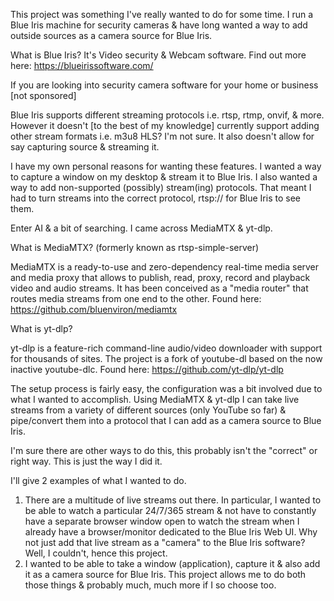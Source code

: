 This project was something I've really wanted to do for some time.
I run a Blue Iris machine for security cameras & have long wanted a way to add outside
sources as a camera source for Blue Iris.

What is Blue Iris?
It's Video security & Webcam software.
Find out more here: https://blueirissoftware.com/

If you are looking into security camera software for your home or business [not sponsored]

Blue Iris supports different streaming protocols i.e. rtsp, rtmp, onvif, & more.
However it doesn't [to the best of my knowledge] currently support adding other stream formats i.e. m3u8
HLS? I'm not sure. It also doesn't allow for say capturing source & streaming it.

I have my own personal reasons for wanting these features. I wanted a way to capture a window
on my desktop & stream it to Blue Iris. I also wanted a way to add non-supported (possibly) stream(ing) protocols. That meant I had to turn streams into the correct protocol, rtsp:// for Blue Iris to see them.

Enter AI & a bit of searching. I came across MediaMTX & yt-dlp.

What is MediaMTX? (formerly known as rtsp-simple-server)

MediaMTX is a ready-to-use and zero-dependency real-time media server and media proxy that allows to publish, read, proxy, record and playback video and audio streams. It has been conceived as a "media router" that routes media streams from one end to the other.
Found here: https://github.com/bluenviron/mediamtx

What is yt-dlp?

yt-dlp is a feature-rich command-line audio/video downloader with support for thousands of sites. The project is a fork of youtube-dl based on the now inactive youtube-dlc.
Found here: https://github.com/yt-dlp/yt-dlp

The setup process is fairly easy, the configuration was a bit involved due to what I wanted to accomplish.
Using MediaMTX & yt-dlp I can take live streams from a variety of different sources (only YouTube so far) & pipe/convert them into a protocol that I can add as a camera source to Blue Iris.

I'm sure there are other ways to do this, this probably isn't the "correct" or right way. This is just
the way I did it.

I'll give 2 examples of what I wanted to do.
1. There are a multitude of live streams out there. In particular, I wanted to be able to watch a particular 24/7/365 stream & not have to constantly have a separate browser window open to watch the stream
when I already have a browser/monitor dedicated to the Blue Iris Web UI. Why not just add that live stream as a "camera" to the Blue Iris software? Well, I couldn't, hence this project.
2. I wanted to be able to take a window (application), capture it & also add it as a camera source for Blue Iris.
This project allows me to do both those things & probably much, much more if I so choose too.
